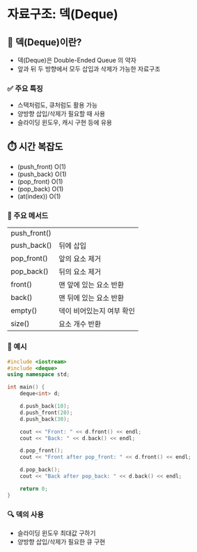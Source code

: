 #  자료구조: 덱(Deque)

## 📂 덱(Deque)이란?

- 덱(Deque)은 Double-Ended Queue 의 약자 
- 앞과 뒤 두 방향에서 모두 삽입과 삭제가 가능한 자료구조

### ✅ 주요 특징

- 스택처럼도, 큐처럼도 활용 가능
- 양방향 삽입/삭제가 필요할 때 사용
- 슬라이딩 윈도우, 캐시 구현 등에 유용

## ⏱️ 시간 복잡도

- (push_front)	O(1)
- (push_back)	O(1)
- (pop_front)	O(1)
- (pop_back)	O(1)
- (at(index))   O(1)

### 🔧 주요 메서드 
|              |                           |
 |-------------|---------------------------|
 |push_front()| |앞에 삽입|
 |push_back()|  뒤에 삽입 |
 |pop_front()|  앞의 요소 제거 |
 |pop_back()|   뒤의 요소 제거 |
 |front()|      맨 앞에 있는 요소 반환|
 |back()|       맨 뒤에 있는 요소 반환 |
 |empty()|      덱이 비어있는지 여부 확인 |
 |size()|       요소 개수 반환 |

### 📎 예시 

```cpp
#include <iostream>
#include <deque>
using namespace std;

int main() {
    deque<int> d;

    d.push_back(10);    
    d.push_front(20);  
    d.push_back(30);    

    cout << "Front: " << d.front() << endl;
    cout << "Back: " << d.back() << endl;  

    d.pop_front();
    cout << "Front after pop_front: " << d.front() << endl; 

    d.pop_back();
    cout << "Back after pop_back: " << d.back() << endl;

    return 0;
}
```

### 🔍 덱의 사용 

- 슬라이딩 윈도우 최대값 구하기
- 양방향 삽입/삭제가 필요한 큐 구현
